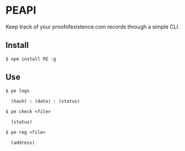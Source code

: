 # PEAPI

Keep track of your proofofexistence.com records through a simple CLI.

## Install

    $ npm install PE -g

## Use

    $ pe logs

      (hash) : (date) : (status)

    $ pe check <file>

      (status)

    $ pe reg <file>

      (address)
